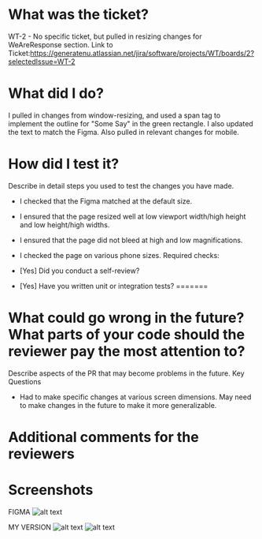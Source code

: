 
 # What was the ticket?
 WT-2 - No specific ticket, but pulled in resizing changes for WeAreResponse section.
 Link to Ticket:https://generatenu.atlassian.net/jira/software/projects/WT/boards/2?selectedIssue=WT-2 
 
 # What did I do?
 
 I pulled in changes from window-resizing, and used a span tag to implement the outline for "Some Say" in the green rectangle.
 I also updated the text to match the Figma.
 Also pulled in relevant changes for mobile.
 
 # How did I test it?
 
Describe in detail steps you used to test the changes you have made.
 
 - I checked that the Figma matched at the default size.
 - I ensured that the page resized well at low viewport width/high height and low height/high widths.
 - I ensured that the page did not bleed at high and low magnifications.
 - I checked the page on various phone sizes.
 Required checks:
 
 - [Yes] Did you conduct a self-review?
 - [Yes] Have you written unit or integration tests?
=======

 # What could go wrong in the future? What parts of your code should the reviewer pay the most attention to?
 
 Describe aspects of the PR that may become problems in the future.
 Key Questions
 - Had to make specific changes at various screen dimensions. May need to make changes in the future to make it more generalizable.
 
 # Additional comments for the reviewers
 
 # Screenshots
 FIGMA
 ![alt text](public/images/PRImages/Figma_Earnz.png?raw=true "FIGMA") 

 MY VERSION
 ![alt text](public/images/PRImages/Earnz_SS_1.png?raw=true "LOCAL 1")
 ![alt text](public/images/PRImages/Earnz_SS_2.png?raw=true "LOCAL 2")
